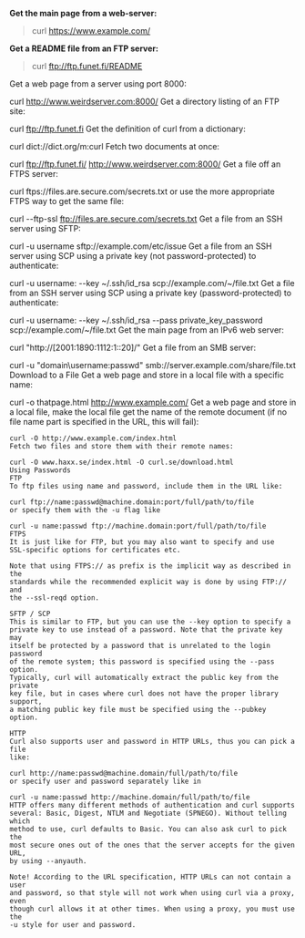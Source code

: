 **Get the main page from a web-server:**
> curl https://www.example.com/

**Get a README file from an FTP server:**
> curl ftp://ftp.funet.fi/README

Get a web page from a server using port 8000:

curl http://www.weirdserver.com:8000/
Get a directory listing of an FTP site:

curl ftp://ftp.funet.fi
Get the definition of curl from a dictionary:

curl dict://dict.org/m:curl
Fetch two documents at once:

curl ftp://ftp.funet.fi/ http://www.weirdserver.com:8000/
Get a file off an FTPS server:

curl ftps://files.are.secure.com/secrets.txt
or use the more appropriate FTPS way to get the same file:

curl --ftp-ssl ftp://files.are.secure.com/secrets.txt
Get a file from an SSH server using SFTP:

curl -u username sftp://example.com/etc/issue
Get a file from an SSH server using SCP using a private key (not
        password-protected) to authenticate:

curl -u username: --key ~/.ssh/id_rsa scp://example.com/~/file.txt
Get a file from an SSH server using SCP using a private key
(password-protected) to authenticate:

curl -u username: --key ~/.ssh/id_rsa --pass private_key_password
scp://example.com/~/file.txt
Get the main page from an IPv6 web server:

curl "http://[2001:1890:1112:1::20]/"
Get a file from an SMB server:

curl -u "domain\username:passwd" smb://server.example.com/share/file.txt
Download to a File
Get a web page and store in a local file with a specific name:

curl -o thatpage.html http://www.example.com/
Get a web page and store in a local file, make the local file get the name of
the remote document (if no file name part is specified in the URL, this will
        fail):

    curl -O http://www.example.com/index.html
    Fetch two files and store them with their remote names:

    curl -O www.haxx.se/index.html -O curl.se/download.html
    Using Passwords
    FTP
    To ftp files using name and password, include them in the URL like:

    curl ftp://name:passwd@machine.domain:port/full/path/to/file
    or specify them with the -u flag like

    curl -u name:passwd ftp://machine.domain:port/full/path/to/file
    FTPS
    It is just like for FTP, but you may also want to specify and use
    SSL-specific options for certificates etc.

    Note that using FTPS:// as prefix is the implicit way as described in the
    standards while the recommended explicit way is done by using FTP:// and
    the --ssl-reqd option.

    SFTP / SCP
    This is similar to FTP, but you can use the --key option to specify a
    private key to use instead of a password. Note that the private key may
    itself be protected by a password that is unrelated to the login password
    of the remote system; this password is specified using the --pass option.
    Typically, curl will automatically extract the public key from the private
    key file, but in cases where curl does not have the proper library support,
    a matching public key file must be specified using the --pubkey option.

    HTTP
    Curl also supports user and password in HTTP URLs, thus you can pick a file
    like:

    curl http://name:passwd@machine.domain/full/path/to/file
    or specify user and password separately like in

    curl -u name:passwd http://machine.domain/full/path/to/file
    HTTP offers many different methods of authentication and curl supports
    several: Basic, Digest, NTLM and Negotiate (SPNEGO). Without telling which
    method to use, curl defaults to Basic. You can also ask curl to pick the
    most secure ones out of the ones that the server accepts for the given URL,
    by using --anyauth.

    Note! According to the URL specification, HTTP URLs can not contain a user
    and password, so that style will not work when using curl via a proxy, even
    though curl allows it at other times. When using a proxy, you must use the
    -u style for user and password.
